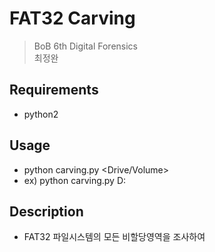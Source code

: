 # FAT32 Carving

>BoB 6th Digital Forensics
  <br>최정완


## Requirements

- python2

## Usage

- python carving.py <Drive/Volume>
- ex) python carving.py D:

## Description

- FAT32 파일시스템의 모든 비할당영역을 조사하여 
